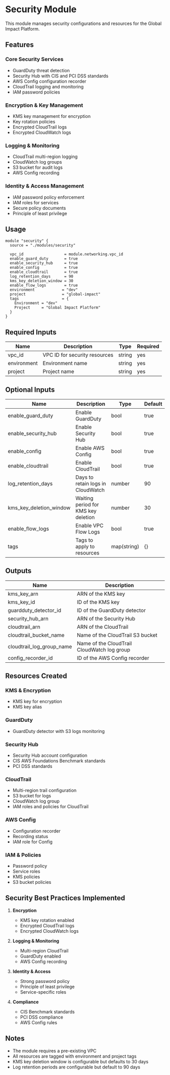 # Security Module

This module manages security configurations and resources for the Global Impact Platform.

## Features

### Core Security Services
* GuardDuty threat detection
* Security Hub with CIS and PCI DSS standards
* AWS Config configuration recorder
* CloudTrail logging and monitoring
* IAM password policies

### Encryption & Key Management
* KMS key management for encryption
* Key rotation policies
* Encrypted CloudTrail logs
* Encrypted CloudWatch logs

### Logging & Monitoring
* CloudTrail multi-region logging
* CloudWatch log groups
* S3 bucket for audit logs
* AWS Config recording

### Identity & Access Management
* IAM password policy enforcement
* IAM roles for services
* Secure policy documents
* Principle of least privilege

## Usage

```hcl
module "security" {
  source = "./modules/security"
  
  vpc_id                  = module.networking.vpc_id
  enable_guard_duty       = true
  enable_security_hub     = true
  enable_config           = true
  enable_cloudtrail       = true
  log_retention_days      = 90
  kms_key_deletion_window = 30
  enable_flow_logs        = true
  environment            = "dev"
  project                = "global-impact"
  tags                   = {
    Environment = "dev"
    Project     = "Global Impact Platform"
  }
}
```

## Required Inputs

| Name | Description | Type | Required |
|------|-------------|------|----------|
| vpc_id | VPC ID for security resources | string | yes |
| environment | Environment name | string | yes |
| project | Project name | string | yes |

## Optional Inputs

| Name | Description | Type | Default |
|------|-------------|------|---------|
| enable_guard_duty | Enable GuardDuty | bool | true |
| enable_security_hub | Enable Security Hub | bool | true |
| enable_config | Enable AWS Config | bool | true |
| enable_cloudtrail | Enable CloudTrail | bool | true |
| log_retention_days | Days to retain logs in CloudWatch | number | 90 |
| kms_key_deletion_window | Waiting period for KMS key deletion | number | 30 |
| enable_flow_logs | Enable VPC Flow Logs | bool | true |
| tags | Tags to apply to resources | map(string) | {} |

## Outputs

| Name | Description |
|------|-------------|
| kms_key_arn | ARN of the KMS key |
| kms_key_id | ID of the KMS key |
| guardduty_detector_id | ID of the GuardDuty detector |
| security_hub_arn | ARN of the Security Hub |
| cloudtrail_arn | ARN of the CloudTrail |
| cloudtrail_bucket_name | Name of the CloudTrail S3 bucket |
| cloudtrail_log_group_name | Name of the CloudTrail CloudWatch log group |
| config_recorder_id | ID of the AWS Config recorder |

## Resources Created

### KMS & Encryption
* KMS key for encryption
* KMS key alias

### GuardDuty
* GuardDuty detector with S3 logs monitoring

### Security Hub
* Security Hub account configuration
* CIS AWS Foundations Benchmark standards
* PCI DSS standards

### CloudTrail
* Multi-region trail configuration
* S3 bucket for logs
* CloudWatch log group
* IAM roles and policies for CloudTrail

### AWS Config
* Configuration recorder
* Recording status
* IAM role for Config

### IAM & Policies
* Password policy
* Service roles
* KMS policies
* S3 bucket policies

## Security Best Practices Implemented

1. **Encryption**
   * KMS key rotation enabled
   * Encrypted CloudTrail logs
   * Encrypted CloudWatch logs

2. **Logging & Monitoring**
   * Multi-region CloudTrail
   * GuardDuty enabled
   * AWS Config recording

3. **Identity & Access**
   * Strong password policy
   * Principle of least privilege
   * Service-specific roles

4. **Compliance**
   * CIS Benchmark standards
   * PCI DSS compliance
   * AWS Config rules

## Notes

* The module requires a pre-existing VPC
* All resources are tagged with environment and project tags
* KMS key deletion window is configurable but defaults to 30 days
* Log retention periods are configurable but default to 90 days